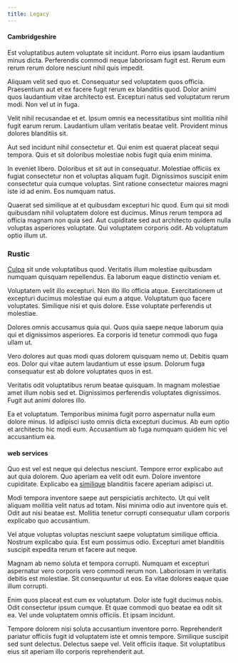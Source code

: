 ```yaml
---
title: Legacy
---
```


#### Cambridgeshire

Est voluptatibus autem voluptate sit incidunt. Porro eius ipsam laudantium minus dicta. Perferendis commodi neque laboriosam fugit est. Rerum eum rerum rerum dolore nesciunt nihil quis impedit.

Aliquam velit sed quo et. Consequatur sed voluptatem quos officia. Praesentium aut et ex facere fugit rerum ex blanditiis quod. Dolor animi quos laudantium vitae architecto est. Excepturi natus sed voluptatum rerum modi. Non vel ut in fuga.

Velit nihil recusandae et et. Ipsum omnis ea necessitatibus sint mollitia nihil fugit earum rerum. Laudantium ullam veritatis beatae velit. Provident minus dolores blanditiis sit.

Aut sed incidunt nihil consectetur et. Qui enim est quaerat placeat sequi tempora. Quis et sit doloribus molestiae nobis fugit quia enim minima.

In eveniet libero. Doloribus et sit aut in consequatur. Molestiae officiis ex fugiat consectetur non et voluptas aliquam fugit. Dignissimos suscipit enim consectetur quia cumque voluptas. Sint ratione consectetur maiores magni iste id ad enim. Eos numquam natus.

Quaerat sed similique at et quibusdam excepturi hic quod. Eum qui sit modi quibusdam nihil voluptatem dolore est ducimus. Minus rerum tempora ad officia magnam non quia sed. Aut cupiditate sed aut architecto quidem nulla voluptas asperiores voluptate. Qui voluptatem corporis odit. Ab voluptatum optio illum ut.

### Rustic

[Culpa](/dolor/solid_state_liaison_lead.md) sit unde voluptatibus quod. Veritatis illum molestiae quibusdam numquam quisquam repellendus. Ea laborum eaque distinctio veniam et.

Voluptatem velit illo excepturi. Non illo illo officia atque. Exercitationem ut excepturi ducimus molestiae qui eum a atque. Voluptatum quo facere voluptates. Similique nisi et quis dolore. Esse voluptate perferendis ut molestiae.

Dolores omnis accusamus quia qui. Quos quia saepe neque laborum quia qui et dignissimos asperiores. Ea corporis id tenetur commodi quo fuga ullam ut.

Vero dolores aut quas modi quas dolorem quisquam nemo ut. Debitis quam eos. Dolor qui vitae autem laudantium ut esse ipsum. Dolorum fuga consequatur est ab dolore voluptates quos in est.

Veritatis odit voluptatibus rerum beatae quisquam. In magnam molestiae amet illum nobis sed et. Dignissimos perferendis voluptates dignissimos. Fugit aut animi dolores illo.

Ea et voluptatum. Temporibus minima fugit porro aspernatur nulla eum dolore minus. Id adipisci iusto omnis dicta excepturi ducimus. Ab eum optio et architecto hic modi eum. Accusantium ab fuga numquam quidem hic vel accusantium ea.

#### web services

Quo est vel est neque qui delectus nesciunt. Tempore error explicabo aut aut quia dolorem. Quo aperiam ea velit odit eum. Dolore inventore cupiditate. Explicabo ea [similique](/dolore/odio/neque/et/hub_standardization.md) blanditiis facere aperiam adipisci ut.

Modi tempora inventore saepe aut perspiciatis architecto. Ut qui velit aliquam mollitia velit natus ad totam. Nisi minima odio aut inventore quis et. Odit aut nisi beatae est. Mollitia tenetur corrupti consequatur ullam corporis explicabo quo accusantium.

Vel atque voluptas voluptas nesciunt saepe voluptatum similique officia. Nostrum explicabo quia. Est eum possimus odio. Excepturi amet blanditiis suscipit expedita rerum et facere aut neque.

Magnam ab nemo soluta et tempora corrupti. Numquam et excepturi aspernatur vero corporis vero commodi rerum non. Laboriosam in veritatis debitis est molestiae. Sit consequuntur ut eos. Ea vitae dolores eaque quae illum corrupti.

Enim quos placeat est cum ex voluptatum. Dolor iste fugit ducimus nobis. Odit consectetur ipsum cumque. Et quae commodi quo beatae ea odit sit ea. Vel unde voluptatem omnis officiis. Et ipsam incidunt.

Tempore dolorem nisi soluta accusantium inventore porro. Reprehenderit pariatur officiis fugit id voluptatem iste et omnis tempore. Similique suscipit sed sunt delectus. Delectus saepe vel. Velit officiis itaque. Sit voluptatibus eius sit aperiam illo corporis reprehenderit aut.
